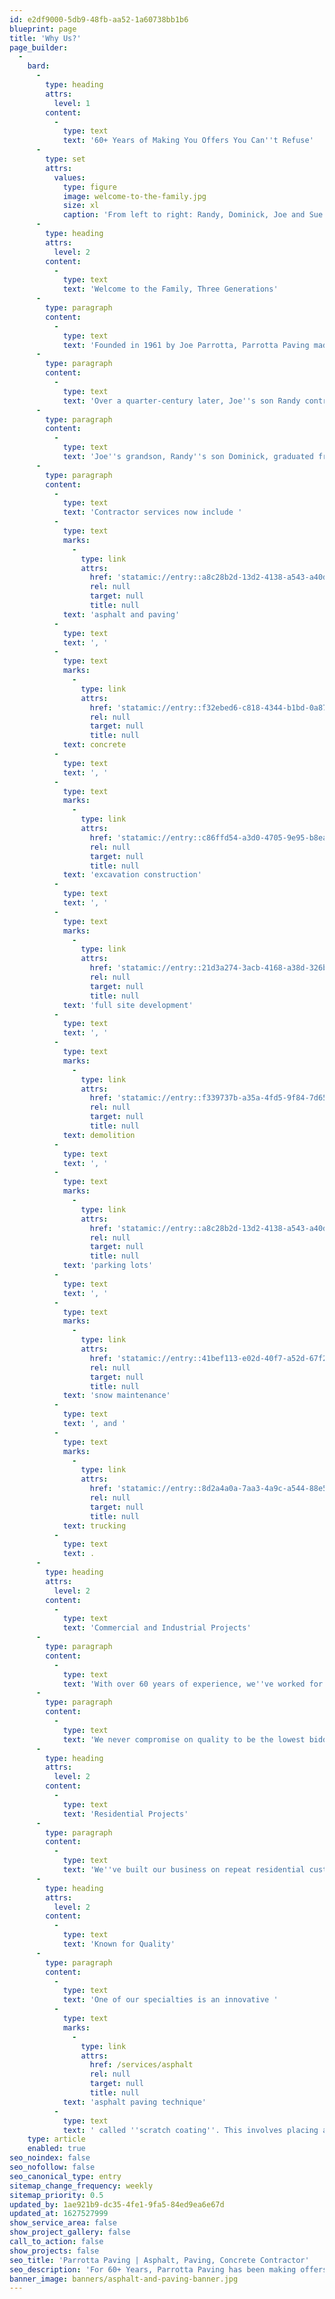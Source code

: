 ```yaml
---
id: e2df9000-5db9-48fb-aa52-1a60738bb1b6
blueprint: page
title: 'Why Us?'
page_builder:
  -
    bard:
      -
        type: heading
        attrs:
          level: 1
        content:
          -
            type: text
            text: '60+ Years of Making You Offers You Can''t Refuse'
      -
        type: set
        attrs:
          values:
            type: figure
            image: welcome-to-the-family.jpg
            size: xl
            caption: 'From left to right: Randy, Dominick, Joe and Sue'
      -
        type: heading
        attrs:
          level: 2
        content:
          -
            type: text
            text: 'Welcome to the Family, Three Generations'
      -
        type: paragraph
        content:
          -
            type: text
            text: 'Founded in 1961 by Joe Parrotta, Parrotta Paving made its name by providing quality residential paving to the tri-state area. Starting from humble beginnings, Sue Parrotta, Joe''s wife, ran payroll from the house. '
      -
        type: paragraph
        content:
          -
            type: text
            text: 'Over a quarter-century later, Joe''s son Randy contracted with Westover''s Shop n'' Save and that was the beginning of the company''s growth from 7 to 50 employees and expanded services from not only residential customers but commercial and industrial clients, also.'
      -
        type: paragraph
        content:
          -
            type: text
            text: 'Joe''s grandson, Randy''s son Dominick, graduated from WVU with a civil engineering degree and is now the third generation of Parrotta men in the family business committed to taking Parrotta Paving to the next level.'
      -
        type: paragraph
        content:
          -
            type: text
            text: 'Contractor services now include '
          -
            type: text
            marks:
              -
                type: link
                attrs:
                  href: 'statamic://entry::a8c28b2d-13d2-4138-a543-a40d10606385'
                  rel: null
                  target: null
                  title: null
            text: 'asphalt and paving'
          -
            type: text
            text: ', '
          -
            type: text
            marks:
              -
                type: link
                attrs:
                  href: 'statamic://entry::f32ebed6-c818-4344-b1bd-0a870817e5b1'
                  rel: null
                  target: null
                  title: null
            text: concrete
          -
            type: text
            text: ', '
          -
            type: text
            marks:
              -
                type: link
                attrs:
                  href: 'statamic://entry::c86ffd54-a3d0-4705-9e95-b8ea192693e1'
                  rel: null
                  target: null
                  title: null
            text: 'excavation construction'
          -
            type: text
            text: ', '
          -
            type: text
            marks:
              -
                type: link
                attrs:
                  href: 'statamic://entry::21d3a274-3acb-4168-a38d-326b416dd14a'
                  rel: null
                  target: null
                  title: null
            text: 'full site development'
          -
            type: text
            text: ', '
          -
            type: text
            marks:
              -
                type: link
                attrs:
                  href: 'statamic://entry::f339737b-a35a-4fd5-9f84-7d656c1e01da'
                  rel: null
                  target: null
                  title: null
            text: demolition
          -
            type: text
            text: ', '
          -
            type: text
            marks:
              -
                type: link
                attrs:
                  href: 'statamic://entry::a8c28b2d-13d2-4138-a543-a40d10606385'
                  rel: null
                  target: null
                  title: null
            text: 'parking lots'
          -
            type: text
            text: ', '
          -
            type: text
            marks:
              -
                type: link
                attrs:
                  href: 'statamic://entry::41bef113-e02d-40f7-a52d-67f20a63efce'
                  rel: null
                  target: null
                  title: null
            text: 'snow maintenance'
          -
            type: text
            text: ', and '
          -
            type: text
            marks:
              -
                type: link
                attrs:
                  href: 'statamic://entry::8d2a4a0a-7aa3-4a9c-a544-88e5a22b772d'
                  rel: null
                  target: null
                  title: null
            text: trucking
          -
            type: text
            text: .
      -
        type: heading
        attrs:
          level: 2
        content:
          -
            type: text
            text: 'Commercial and Industrial Projects'
      -
        type: paragraph
        content:
          -
            type: text
            text: 'With over 60 years of experience, we''ve worked for the smallest mom-and-pop business to the regions’ most recognized brands and properties. There''s no job too little or too small! '
      -
        type: paragraph
        content:
          -
            type: text
            text: 'We never compromise on quality to be the lowest bidder; instead, we provide the same quality and professionalism on each and every job, and our reputation proves it.'
      -
        type: heading
        attrs:
          level: 2
        content:
          -
            type: text
            text: 'Residential Projects'
      -
        type: paragraph
        content:
          -
            type: text
            text: 'We''ve built our business on repeat residential customers. You can trust that our team of paving experts do your job right the first time.'
      -
        type: heading
        attrs:
          level: 2
        content:
          -
            type: text
            text: 'Known for Quality'
      -
        type: paragraph
        content:
          -
            type: text
            text: 'One of our specialties is an innovative '
          -
            type: text
            marks:
              -
                type: link
                attrs:
                  href: /services/asphalt
                  rel: null
                  target: null
                  title: null
            text: 'asphalt paving technique'
          -
            type: text
            text: ' called ''scratch coating''. This involves placing a level coat prior to the overlay when we resurface a customers’ asphalt driveway. By running over an existing mat, and filling in the voids and dips, the new surface adheres better to the old one, which provides a longer life on your repave.'
    type: article
    enabled: true
seo_noindex: false
seo_nofollow: false
seo_canonical_type: entry
sitemap_change_frequency: weekly
sitemap_priority: 0.5
updated_by: 1ae921b9-dc35-4fe1-9fa5-84ed9ea6e67d
updated_at: 1627527999
show_service_area: false
show_project_gallery: false
call_to_action: false
show_projects: false
seo_title: 'Parrotta Paving | Asphalt, Paving, Concrete Contractor'
seo_description: 'For 60+ Years, Parrotta Paving has been making offers you can''t refuse. We''ve built our business on repeat residential, commercial, and industrial customers.'
banner_image: banners/asphalt-and-paving-banner.jpg
---
```

